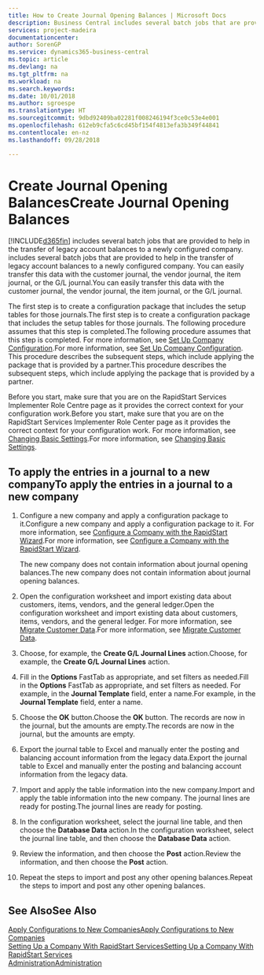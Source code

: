 ```yaml
---
title: How to Create Journal Opening Balances | Microsoft Docs
description: Business Central includes several batch jobs that are provided to help in the transfer of legacy account balances to a newly configured company. You can easily transfer this data with journals postings.
services: project-madeira
documentationcenter: 
author: SorenGP
ms.service: dynamics365-business-central
ms.topic: article
ms.devlang: na
ms.tgt_pltfrm: na
ms.workload: na
ms.search.keywords: 
ms.date: 10/01/2018
ms.author: sgroespe
ms.translationtype: HT
ms.sourcegitcommit: 9dbd92409ba02281f008246194f3ce0c53e4e001
ms.openlocfilehash: 612eb9cfa5c6cd45bf154f4813efa3b349f44841
ms.contentlocale: en-nz
ms.lasthandoff: 09/28/2018

---
```

# <a name="create-journal-opening-balances"></a><span data-ttu-id="9ad60-104">Create Journal Opening Balances</span><span class="sxs-lookup"><span data-stu-id="9ad60-104">Create Journal Opening Balances</span></span>
[!INCLUDE[d365fin](includes/d365fin_md.md)] <span data-ttu-id="9ad60-105">includes several batch jobs that are provided to help in the transfer of legacy account balances to a newly configured company.</span><span class="sxs-lookup"><span data-stu-id="9ad60-105"> includes several batch jobs that are provided to help in the transfer of legacy account balances to a newly configured company.</span></span> <span data-ttu-id="9ad60-106">You can easily transfer this data with the customer journal, the vendor journal, the item journal, or the G/L journal.</span><span class="sxs-lookup"><span data-stu-id="9ad60-106">You can easily transfer this data with the customer journal, the vendor journal, the item journal, or the G/L journal.</span></span>

<span data-ttu-id="9ad60-107">The first step is to create a configuration package that includes the setup tables for those journals.</span><span class="sxs-lookup"><span data-stu-id="9ad60-107">The first step is to create a configuration package that includes the setup tables for those journals.</span></span> <span data-ttu-id="9ad60-108">The following procedure assumes that this step is completed.</span><span class="sxs-lookup"><span data-stu-id="9ad60-108">The following procedure assumes that this step is completed.</span></span> <span data-ttu-id="9ad60-109">For more information, see [Set Up Company Configuration](admin-set-up-company-configuration.md).</span><span class="sxs-lookup"><span data-stu-id="9ad60-109">For more information, see [Set Up Company Configuration](admin-set-up-company-configuration.md).</span></span> <span data-ttu-id="9ad60-110">This procedure describes the subsequent steps, which include applying the package that is provided by a partner.</span><span class="sxs-lookup"><span data-stu-id="9ad60-110">This procedure describes the subsequent steps, which include applying the package that is provided by a partner.</span></span>  

<span data-ttu-id="9ad60-111">Before you start, make sure that you are on the RapidStart Services Implementer Role Centre page as it provides the correct context for your configuration work.</span><span class="sxs-lookup"><span data-stu-id="9ad60-111">Before you start, make sure that you are on the RapidStart Services Implementer Role Center page as it provides the correct context for your configuration work.</span></span> <span data-ttu-id="9ad60-112">For more information, see [Changing Basic Settings](ui-change-basic-settings.md).</span><span class="sxs-lookup"><span data-stu-id="9ad60-112">For more information, see [Changing Basic Settings](ui-change-basic-settings.md).</span></span>

## <a name="to-apply-the-entries-in-a-journal-to-a-new-company"></a><span data-ttu-id="9ad60-113">To apply the entries in a journal to a new company</span><span class="sxs-lookup"><span data-stu-id="9ad60-113">To apply the entries in a journal to a new company</span></span>  
1. <span data-ttu-id="9ad60-114">Configure a new company and apply a configuration package to it.</span><span class="sxs-lookup"><span data-stu-id="9ad60-114">Configure a new company and apply a configuration package to it.</span></span> <span data-ttu-id="9ad60-115">For more information, see [Configure a Company with the RapidStart Wizard](admin-how-to-configure-a-company-with-the-rapidstart-wizard.md).</span><span class="sxs-lookup"><span data-stu-id="9ad60-115">For more information, see [Configure a Company with the RapidStart Wizard](admin-how-to-configure-a-company-with-the-rapidstart-wizard.md).</span></span>  

    <span data-ttu-id="9ad60-116">The new company does not contain information about journal opening balances.</span><span class="sxs-lookup"><span data-stu-id="9ad60-116">The new company does not contain information about journal opening balances.</span></span>  

2. <span data-ttu-id="9ad60-117">Open the configuration worksheet and import existing data about customers, items, vendors, and the general ledger.</span><span class="sxs-lookup"><span data-stu-id="9ad60-117">Open the configuration worksheet and import existing data about customers, items, vendors, and the general ledger.</span></span> <span data-ttu-id="9ad60-118">For more information, see [Migrate Customer Data](admin-migrate-customer-data.md).</span><span class="sxs-lookup"><span data-stu-id="9ad60-118">For more information, see [Migrate Customer Data](admin-migrate-customer-data.md).</span></span>  
3. <span data-ttu-id="9ad60-119">Choose, for example, the **Create G/L Journal Lines** action.</span><span class="sxs-lookup"><span data-stu-id="9ad60-119">Choose, for example, the **Create G/L Journal Lines** action.</span></span>  
4. <span data-ttu-id="9ad60-120">Fill in the **Options** FastTab as appropriate, and set filters as needed.</span><span class="sxs-lookup"><span data-stu-id="9ad60-120">Fill in the **Options** FastTab as appropriate, and set filters as needed.</span></span> <span data-ttu-id="9ad60-121">For example, in the **Journal Template** field, enter a name.</span><span class="sxs-lookup"><span data-stu-id="9ad60-121">For example, in the **Journal Template** field, enter a name.</span></span>  
5. <span data-ttu-id="9ad60-122">Choose the **OK** button.</span><span class="sxs-lookup"><span data-stu-id="9ad60-122">Choose the **OK** button.</span></span> <span data-ttu-id="9ad60-123">The records are now in the journal, but the amounts are empty.</span><span class="sxs-lookup"><span data-stu-id="9ad60-123">The records are now in the journal, but the amounts are empty.</span></span>  
6. <span data-ttu-id="9ad60-124">Export the journal table to Excel and manually enter the posting and balancing account information from the legacy data.</span><span class="sxs-lookup"><span data-stu-id="9ad60-124">Export the journal table to Excel and manually enter the posting and balancing account information from the legacy data.</span></span>
7. <span data-ttu-id="9ad60-125">Import and apply the table information into the new company.</span><span class="sxs-lookup"><span data-stu-id="9ad60-125">Import and apply the table information into the new company.</span></span> <span data-ttu-id="9ad60-126">The journal lines are ready for posting.</span><span class="sxs-lookup"><span data-stu-id="9ad60-126">The journal lines are ready for posting.</span></span>  
8. <span data-ttu-id="9ad60-127">In the configuration worksheet, select the journal line table, and then choose the **Database Data** action.</span><span class="sxs-lookup"><span data-stu-id="9ad60-127">In the configuration worksheet, select the journal line table, and then choose the **Database Data** action.</span></span>  
9. <span data-ttu-id="9ad60-128">Review the information, and then choose the **Post** action.</span><span class="sxs-lookup"><span data-stu-id="9ad60-128">Review the information, and then choose the **Post** action.</span></span>  
10. <span data-ttu-id="9ad60-129">Repeat the steps to import and post any other opening balances.</span><span class="sxs-lookup"><span data-stu-id="9ad60-129">Repeat the steps to import and post any other opening balances.</span></span>  

## <a name="see-also"></a><span data-ttu-id="9ad60-130">See Also</span><span class="sxs-lookup"><span data-stu-id="9ad60-130">See Also</span></span>  
[<span data-ttu-id="9ad60-131">Apply Configurations to New Companies</span><span class="sxs-lookup"><span data-stu-id="9ad60-131">Apply Configurations to New Companies</span></span>](admin-apply-configuration-to-new-companies.md)  
[<span data-ttu-id="9ad60-132">Setting Up a Company With RapidStart Services</span><span class="sxs-lookup"><span data-stu-id="9ad60-132">Setting Up a Company With RapidStart Services</span></span>](admin-set-up-a-company-with-rapidstart.md)  
[<span data-ttu-id="9ad60-133">Administration</span><span class="sxs-lookup"><span data-stu-id="9ad60-133">Administration</span></span>](admin-setup-and-administration.md)


